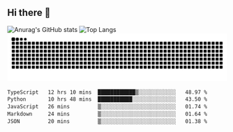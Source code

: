 ## Hi there 👋
![Anurag's GitHub stats](https://github-readme-stats.vercel.app/api?username=CNCoreSteb)
![Top Langs](https://github-readme-stats.vercel.app/api/top-langs/?username=CNCoreSteb)
<picture>
  <source media="(prefers-color-scheme: dark)" srcset="https://raw.githubusercontent.com/CNCoreSteb/CNCoreSteb/output/github-contribution-grid-snake-dark.svg">
  <source media="(prefers-color-scheme: light)" srcset="https://raw.githubusercontent.com/CNCoreSteb/CNCoreSteb/output/github-contribution-grid-snake.svg">
  <img alt="github contribution grid snake animation" src="https://raw.githubusercontent.com/CNCoreSteb/CNCoreSteb/output/github-contribution-grid-snake.svg">
</picture>

<!--START_SECTION:waka-->

```txt
TypeScript   12 hrs 10 mins  ████████████▒░░░░░░░░░░░░   48.97 %
Python       10 hrs 48 mins  ███████████░░░░░░░░░░░░░░   43.50 %
JavaScript   26 mins         ▒░░░░░░░░░░░░░░░░░░░░░░░░   01.74 %
Markdown     24 mins         ▒░░░░░░░░░░░░░░░░░░░░░░░░   01.64 %
JSON         20 mins         ▒░░░░░░░░░░░░░░░░░░░░░░░░   01.38 %
```

<!--END_SECTION:waka-->


<!--
**CNCoreSteb/CNCoreSteb** is a ✨ _special_ ✨ repository because its `README.md` (this file) appears on your GitHub profile.

Here are some ideas to get you started:

- 🔭 I’m currently working on ...
- 🌱 I’m currently learning ...
- 👯 I’m looking to collaborate on ...
- 🤔 I’m looking for help with ...
- 💬 Ask me about ...
- 📫 How to reach me: ...
- 😄 Pronouns: ...
- ⚡ Fun fact: ...
-->
